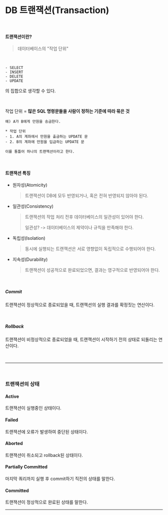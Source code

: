 # DB 트랜잭션(Transaction)

<br>

#### 트랜잭션이란?

> 데이터베이스의 "작업 단위"

<br>

```
- SELECT
- INSERT
- DELETE
- UPDATE
```
의 집합으로 생각할 수 있다.

<br>

작업 단위 = **많은 SQL 명령문들을 사람이 정하는 기준에 따라 묶은 것**

```
예) A가 B에게 만원을 송금한다.

* 작업 단위
- 1. A의 계좌에서 만원을 출금하는 UPDATE 문
- 2. B의 계좌에 만원을 입금하는 UPDATE 문

이를 통틀어 하나의 트랜잭션이라고 한다.
```

<br>

#### 트랜잭션 특징

- 원자성(Atomicity)

  > 트랜잭션이 DB에 모두 반영되거나, 혹은 전혀 반영되지 않아야 된다.

- 일관성(Consistency)

  > 트랜잭션의 작업 처리 전후 데이터베이스의 일관성이 있어야 한다.
  >
  > 일관성? -> 데이터베이스의 제약이나 규칙을 만족해야 한다.

- 독립성(Isolation)

  > 동시에 실행되는 트랜잭션은 서로 영향없이 독립적으로 수행되어야 한다.

- 지속성(Durability)

  > 트랜잭션이 성공적으로 완료되었으면, 결과는 영구적으로 반영되어야 한다.

<br>

##### Commit

트랜잭션이 정상적으로 종료되었을 때, 트랜잭션의 실행 결과를 확정짓는 연산이다.

<br>

##### Rollback

트랜잭션이 비정상적으로 종료되었을 때, 트랜잭션이 시작하기 전의 상태로 되돌리는 연산이다. 

<br>

---

<br>

### 트랜잭션의 상태

#### Active

트랜잭션이 실행중인 상태이다.

#### Failed

트랜잭션에 오류가 발생하여 중단된 상태이다.

#### Aborted

트랜잭션이 취소되고 rollback된 상태이다.

#### Partially Committed

마지막 쿼리까지 실행 후 commit하기 직전의 상태를 말한다.

#### Committed

트랜잭션이 정상적으로 완료된 상태를 말한다.

---
